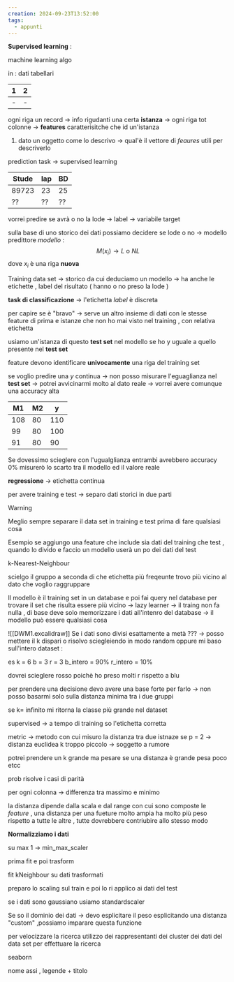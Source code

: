 ```yaml
---
creation: 2024-09-23T13:52:00
tags:
  - appunti
---
```

**Supervised learning** : 

machine learning algo 

in : dati tabellari 

| 1   | 2   |
| --- | --- |
| -   | -   |
ogni riga un record -> info rigudanti una certa **istanza** -> ogni riga tot colonne -> **features**
caratterisitche che id un'istanza 

1. dato un oggetto come lo descrivo -> qual'è il vettore di *feaures* utili per descriverlo 

prediction task -> supervised learning

| Stude | Iap | BD  |
| ----- | --- | --- |
| 89723 | 23  | 25  |
| ??    | ??  | ??  |
vorrei predire se avrà o no la lode -> label -> variabile target

sulla base di uno storico dei dati possiamo decidere se lode o no -> modello predittore
*modello* : 
$$M(x_i) \rightarrow L\ \text{o}\ NL$$
dove $x_i$ è una riga **nuova**

Training data set -> storico da cui deduciamo un modello -> ha anche le etichette , label del risultato ( hanno o no preso la lode )

**task di classificazione** -> l'etichetta *label* è discreta 

per capire se è "bravo" -> serve un altro insieme di dati con le stesse feature di prima e istanze che non ho mai visto nel training , con relativa etichetta 

usiamo un'istanza di questo **test set** nel modello se ho y uguale a quello presente nel **test set**

feature devono identificare **univocamente** una riga del training set

se voglio predire una $y$ continua -> non posso misurare l'eguaglianza nel **test set** -> potrei avvicinarmi molto al dato reale -> vorrei avere comunque una accuracy alta

| M1  | M2  | y   |
| --- | --- | --- |
| 108 | 80  | 110 |
| 99  | 80  | 100 |
| 91  | 80  | 90  |
Se dovessimo scieglere con l'ugualglianza entrambi avrebbero accuracy 0% 
misurerò lo scarto tra il modello ed il valore reale 

**regressione** -> etichetta continua

per avere training e test -> separo dati storici in due parti 

>[!warning] 
>Meglio sempre separare il data set in training e test prima di fare qualsiasi cosa 
>
>Esempio se aggiungo una feature che include sia dati del training che test , quando lo divido e faccio un modello userà un po dei dati del test

k-Nearest-Neighbour

scielgo il gruppo a seconda di che etichetta più freqeunte trovo più vicino al dato che voglio raggruppare 

Il modello è il training set in un database e poi fai query nel database per trovare il set che risulta essere più vicino -> lazy learner -> il traing non fa nulla , di base deve solo memorizzare i dati all'intenro del database -> il modello può essere qualsiasi cosa 

![[DWM1.excalidraw]]
Se i dati sono divisi esattamente a metà ??? -> posso mettere il k dispari o risolvo sciegleiendo in modo random oppure mi baso sull'intero dataset :

es 
k = 6 
b = 3
r = 3
b_intero = 90%
r_intero = 10%

dovrei scieglere rosso poichè ho preso molti r rispetto a blu

per prendere una decisione devo avere una base forte per farlo -> non posso basarmi solo sulla distanza minima tra i due gruppi 

se k= infinito mi ritorna la classe più grande nel dataset 

supervised -> a tempo di training so l'etichetta corretta 

metric -> metodo con cui misuro la distanza tra due istnaze se p = 2 -> distanza euclidea 
k troppo piccolo -> soggetto a rumore 

potrei prendere un k grande ma pesare se una distanza è grande pesa poco etcc 

prob risolve i casi di parità

per ogni colonna -> differenza tra massimo e minimo

la distanza dipende dalla scala e dal range con cui sono composte le *feature* , una distanza per una fueture molto ampia ha molto più peso rispetto a tutte le altre , tutte dovrebbere contriubire allo stesso modo 

**Normalizziamo i dati**

su max 1 -> min_max_scaler
 
prima fit e poi trasform

fit kNeighbour su dati trasformati 

preparo lo scaling sul train e poi lo ri applico ai dati del test 

se i dati sono gaussiano usiamo standardscaler

Se so il dominio dei dati -> devo esplicitare il peso esplicitando una distanza "custom" ,possiamo imparare questa funzione 

per velocizzare la ricerca utilizzo dei rappresentanti dei cluster dei dati del data set per effettuare la ricerca 

seaborn

nome assi , legende + titolo